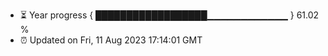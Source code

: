 - ⏳ Year progress { ██████████████████▁▁▁▁▁▁▁▁▁▁▁▁ } 61.02 %
- ⏰ Updated on Fri, 11 Aug 2023 17:14:01 GMT


